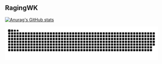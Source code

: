 ## RagingWK

[![Anurag's GitHub stats](https://github-readme-stats.vercel.app/api?username=RagingWK)](https://github.com/anuraghazra/github-readme-stats&locale=pt-br&border_radius=20px&theme=outrun)

![snake gif](./github-user-contribution.svg)

<!--
**RagingWK/RagingWK** is a ✨ _special_ ✨ repository because its `README.md` (this file) appears on your GitHub profile.

Here are some ideas to get you started:

- 🔭 I’m currently working on ...
- 🌱 I’m currently learning ...
- 👯 I’m looking to collaborate on ...
- 🤔 I’m looking for help with ...
- 💬 Ask me about ...
- 📫 How to reach me: ...
- 😄 Pronouns: ...
- ⚡ Fun fact: ...
-->
